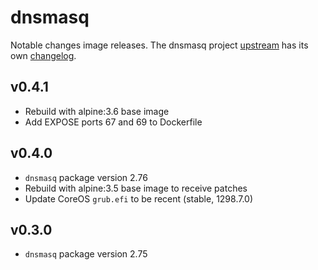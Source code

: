 # dnsmasq

Notable changes image releases. The dnsmasq project [upstream](http://www.thekelleys.org.uk/dnsmasq/doc.html) has its own [changelog](http://www.thekelleys.org.uk/dnsmasq/CHANGELOG).

## v0.4.1

* Rebuild with alpine:3.6 base image
* Add EXPOSE ports 67 and 69 to Dockerfile

## v0.4.0

* `dnsmasq` package version 2.76
* Rebuild with alpine:3.5 base image to receive patches
* Update CoreOS `grub.efi` to be recent (stable, 1298.7.0)

## v0.3.0

* `dnsmasq` package version 2.75
